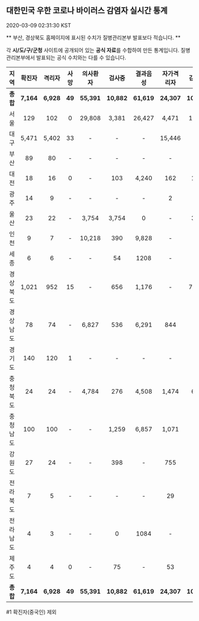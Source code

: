 
## 대한민국 우한 코로나 바이러스 감염자 실시간 통계
2020-03-09 02:31:30 KST

** 부산, 경상북도 홈페이지에 표시된 수치가 질병관리본부 발표보다 적습니다. **

각 **시/도/구/군청** 사이트에 공개되어 있는 **공식 자료**를 수합하여 만든 통계입니다.
질병관리본부에서 발표되는 공식 수치와는 다를 수 있습니다.


        
|  지역  | 확진자 |  격리자  |  사망  |  의사환자  |  검사중  |  결과음성  |  자가격리자  |  감시중  |  감시해제  |  퇴원  |
|:------:|:------:|:--------:|:--------:|:----------:|:--------:|:----------------:|:------------:|:--------:|:----------:|:--:|
|**총합**|**7,164**|**6,928**|**49**|**55,391**|**10,882**|**61,619**|**24,307**|**10,626**|**7,028**|**163**|
|서울|129|102|0|29,808|3,381|26,427|4,471|1,623|2,848|27|
|대구|5,471|5,402|33 |-|-|-|15,446|-|-|36 |
|부산|89|80|-|-|-|-|-|-|-|9|
|대전|18|16|0|-|103|4,240|162|162|186|2|
|광주|14|9|-|-|-|-|2|-|-|3|
|울산|23|22|-|3,754|3,754|0|-|351|175|1|
|인천|9|7|-|10,218|390|9,828|-|-|-|2|
|세종|6|6|-|-|54|1208|-|-|-|-|
|경상북도|1,021|952|15|-|656|1,176|-|7,746|2,667|54|
|경상남도|78|74|-|6,827|536|6,291|844|-|-|4|
|경기도|140|120|1|-|-|-|-|-|-|19|
|충청북도|24|24|-|4,784|276|4,508|1,474|685|789|-|
|충청남도|100|100|-|-|1,259|6,857|1,071|-|-|-|
|강원도|27|24|-|-|398|-|755|-|-|3|
|전라북도|7|5|-|-|-|-|29|-|-|2|
|전라남도|4|3|-|-|0|1084|-|59|168|1|
|제주도|4|4|0|-|75|-|53|-|195|-|
|**총합**|**7,164**|**6,928**|**49**|**55,391**|**10,882**|**61,619**|**24,307**|**10,626**|**7,028**|**163**|

        

#1 확진자(중국인) 제외
    